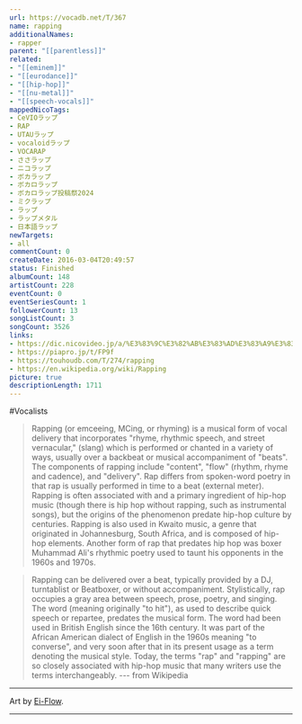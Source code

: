 ```yaml
---
url: https://vocadb.net/T/367
name: rapping
additionalNames: 
- rapper
parent: "[[parentless]]"
related:
- "[[eminem]]"
- "[[eurodance]]"
- "[[hip-hop]]"
- "[[nu-metal]]"
- "[[speech-vocals]]"
mappedNicoTags:
- CeVIOラップ
- RAP
- UTAUラップ
- vocaloidラップ
- VOCARAP
- ささラップ
- ニコラップ
- ボカラップ
- ボカロラップ
- ボカロラップ投稿祭2024
- ミクラップ
- ラップ
- ラップメタル
- 日本語ラップ
newTargets:
- all
commentCount: 0
createDate: 2016-03-04T20:49:57
status: Finished
albumCount: 148
artistCount: 228
eventCount: 0
eventSeriesCount: 1
followerCount: 13
songListCount: 3
songCount: 3526
links: 
- https://dic.nicovideo.jp/a/%E3%83%9C%E3%82%AB%E3%83%AD%E3%83%A9%E3%83%83%E3%83%97
- https://piapro.jp/t/FP9f
- https://touhoudb.com/T/274/rapping
- https://en.wikipedia.org/wiki/Rapping
picture: true
descriptionLength: 1711
---
```


#Vocalists

>Rapping (or emceeing, MCing, or rhyming) is a musical form of vocal delivery that incorporates "rhyme, rhythmic speech, and street vernacular," (slang) which is performed or chanted in a variety of ways, usually over a backbeat or musical accompaniment of "beats". The components of rapping include "content", "flow" (rhythm, rhyme and cadence), and "delivery". Rap differs from spoken-word poetry in that rap is usually performed in time to a beat (external meter). Rapping is often associated with and a primary ingredient of hip-hop music (though there is hip hop without rapping, such as instrumental songs), but the origins of the phenomenon predate hip-hop culture by centuries. Rapping is also used in Kwaito music, a genre that originated in Johannesburg, South Africa, and is composed of hip-hop elements. Another form of rap that predates hip hop was boxer Muhammad Ali's rhythmic poetry used to taunt his opponents in the 1960s and 1970s.

>Rapping can be delivered over a beat, typically provided by a DJ, turntablist or Beatboxer, or without accompaniment. Stylistically, rap occupies a gray area between speech, prose, poetry, and singing. The word (meaning originally "to hit"), as used to describe quick speech or repartee, predates the musical form. The word had been used in British English since the 16th century. It was part of the African American dialect of English in the 1960s meaning "to converse", and very soon after that in its present usage as a term denoting the musical style. Today, the terms "rap" and "rapping" are so closely associated with hip-hop music that many writers use the terms interchangeably.
>--- from Wikipedia

---
Art by [Ei-Flow](https://vocadb.net/Ar/46290).

---

